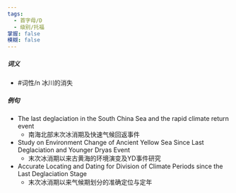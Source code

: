 ```yaml
---
tags:
  - 首字母/D
  - 级别/托福
掌握: false
模糊: false
---
```

##### 词义
- #词性/n  冰川的消失
##### 例句
- The last deglaciation in the South China Sea and the rapid climate return event
	- 南海北部末次冰消期及快速气候回返事件
- Study on Environment Change of Ancient Yellow Sea Since Last Deglaciation and Younger Dryas Event
	- 末次冰消期以来古黄海的环境演变及YD事件研究
- Accurate Locating and Dating for Division of Climate Periods since the Last Deglaciation Stage
	- 末次冰消期以来气候期划分的准确定位与定年
